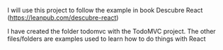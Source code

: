 I will use this project to follow the example in book Descubre React (https://leanpub.com/descubre-react)

I have created the folder todomvc with the TodoMVC project. The other files/folders are examples used to learn how to do things with React
